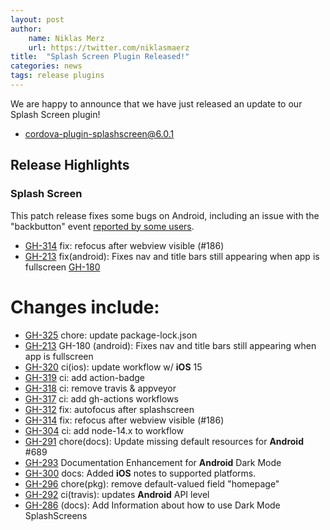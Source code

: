 ```yaml
---
layout: post
author:
    name: Niklas Merz
    url: https://twitter.com/niklasmaerz
title:  "Splash Screen Plugin Released!"
categories: news
tags: release plugins
---
```


We are happy to announce that we have just released an update to our Splash Screen plugin!

* [cordova-plugin-splashscreen@6.0.1](https://www.npmjs.org/package/cordova-plugin-splashscreen)

## Release Highlights

### Splash Screen

This patch release fixes some bugs on Android, including an issue with the "backbutton" event [reported by some users](https://github.com/apache/cordova-android/issues/1106).

* [GH-314](https://github.com/apache/cordova-plugin-splashscreen/pull/314) fix: refocus after webview visible (#186)
* [GH-213](https://github.com/apache/cordova-plugin-splashscreen/pull/213) fix(android): Fixes nav and title bars still appearing when app is fullscreen [GH-180](https://github.com/apache/cordova-plugin-splashscreen/pull/180)

<!--more-->
# Changes include:

* [GH-325](https://github.com/apache/cordova-plugin-splashscreen/pull/325) chore: update package-lock.json
* [GH-213](https://github.com/apache/cordova-plugin-splashscreen/pull/213) GH-180 (android): Fixes nav and title bars still appearing when app is fullscreen
* [GH-320](https://github.com/apache/cordova-plugin-splashscreen/pull/320) ci(ios): update workflow w/ **iOS** 15
* [GH-319](https://github.com/apache/cordova-plugin-splashscreen/pull/319) ci: add action-badge
* [GH-318](https://github.com/apache/cordova-plugin-splashscreen/pull/318) ci: remove travis & appveyor
* [GH-317](https://github.com/apache/cordova-plugin-splashscreen/pull/317) ci: add gh-actions workflows
* [GH-312](https://github.com/apache/cordova-plugin-splashscreen/pull/312) fix: autofocus after splashscreen
* [GH-314](https://github.com/apache/cordova-plugin-splashscreen/pull/314) fix: refocus after webview visible (#186)
* [GH-304](https://github.com/apache/cordova-plugin-splashscreen/pull/304) ci: add node-14.x to workflow
* [GH-291](https://github.com/apache/cordova-plugin-splashscreen/pull/291) chore(docs): Update missing  default resources for **Android** #689
* [GH-293](https://github.com/apache/cordova-plugin-splashscreen/pull/293) Documentation Enhancement for **Android** Dark Mode
* [GH-300](https://github.com/apache/cordova-plugin-splashscreen/pull/300) docs: Added **iOS** notes to supported platforms.
* [GH-296](https://github.com/apache/cordova-plugin-splashscreen/pull/296) chore(pkg): remove default-valued field "homepage"
* [GH-292](https://github.com/apache/cordova-plugin-splashscreen/pull/292) ci(travis): updates **Android** API level
* [GH-286](https://github.com/apache/cordova-plugin-splashscreen/pull/286) (docs): Add Information about how to use Dark Mode SplashScreens